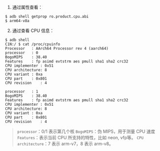 1. 通过属性查看：

```shell
$ adb shell getprop ro.product.cpu.abi
$ arm64-v8a
```

2. 通过查看 CPU 信息：

```shell
$ adb shell
C1N:/ $ cat /proc/cpuinfo
Processor	: AArch64 Processor rev 4 (aarch64)
processor	: 0
BogoMIPS	: 38.40
Features	: fp asimd evtstrm aes pmull sha1 sha2 crc32
CPU implementer	: 0x51
CPU architecture: 8
CPU variant	: 0xa
CPU part	: 0x801
CPU revision	: 4

processor	: 1
BogoMIPS	: 38.40
Features	: fp asimd evtstrm aes pmull sha1 sha2 crc32
CPU implementer	: 0x51
CPU architecture: 8
CPU variant	: 0xa
CPU part	: 0x801
CPU revision	: 4
```

> `processor`：0/1 表示第几个核
> `BogoMIPS`：伪 MIPS，用于测量 CPU 速度
> `Features`：表示当前 CPU 所支持的特性，比如 neon, vfp等。
> `CPU architecture`：7 表示 arm-v7，8 表示 arm-v8。

